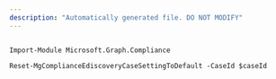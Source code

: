```yaml
---
description: "Automatically generated file. DO NOT MODIFY"
---
```


```powershellv1

Import-Module Microsoft.Graph.Compliance

Reset-MgComplianceEdiscoveryCaseSettingToDefault -CaseId $caseId

```